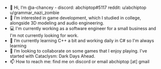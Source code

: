 - 👋 Hi, I’m @a-chancey - discord: abchiptop#5117 reddit: u/abchiptop u/grammar_nazi_zombie
- 👀 I’m interested in game development, which I studied in college, alongside 3D modeling and audio engineering. 
- 💻 I'm currently working as a software engineer for a small business and I'm not currently looking for work. 
- 🌱 I’m currently learning C++ a bit and working daily in C# so I'm always learning
- 💞️ I’m looking to collaborate on some games that I enjoy playing. I've started with Cataclysm: Dark Days Ahead. 
- 📫 How to reach me: find me on discord or email abchiptop [at] gmail

<!---
a-chancey/a-chancey is a ✨ special ✨ repository because its `README.md` (this file) appears on your GitHub profile.
You can click the Preview link to take a look at your changes.
--->
